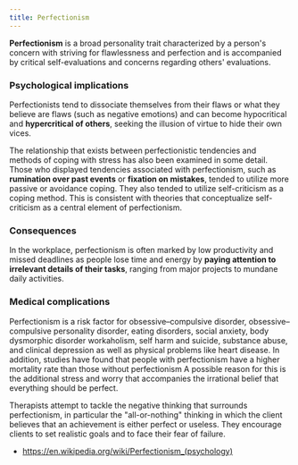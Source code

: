 ```yaml
---
title: Perfectionism
---
```


**Perfectionism** is a broad personality trait characterized by a person's concern with striving for flawlessness and perfection and is accompanied by critical self-evaluations and concerns regarding others' evaluations.

### Psychological implications  
Perfectionists tend to dissociate themselves from their flaws or what they believe are flaws (such as negative emotions) and can become hypocritical and **hypercritical of others**, seeking the illusion of virtue to hide their own vices.

The relationship that exists between perfectionistic tendencies and methods of coping with stress has also been examined in some detail. Those who displayed tendencies associated with perfectionism, such as **rumination over past events** or **fixation on mistakes**, tended to utilize more passive or avoidance coping. They also tended to utilize self-criticism as a coping method. This is consistent with theories that conceptualize self-criticism as a central element of perfectionism.

### Consequences  
In the workplace, perfectionism is often marked by low productivity and missed deadlines as people lose time and energy by **paying attention to irrelevant details of their tasks**, ranging from major projects to mundane daily activities.

### Medical complications  
Perfectionism is a risk factor for obsessive–compulsive disorder, obsessive–compulsive personality disorder, eating disorders, social anxiety, body dysmorphic disorder workaholism, self harm and suicide, substance abuse, and clinical depression as well as physical problems like heart disease. In addition, studies have found that people with perfectionism have a higher mortality rate than those without perfectionism A possible reason for this is the additional stress and worry that accompanies the irrational belief that everything should be perfect.

Therapists attempt to tackle the negative thinking that surrounds perfectionism, in particular the "all-or-nothing" thinking in which the client believes that an achievement is either perfect or useless. They encourage clients to set realistic goals and to face their fear of failure.

- https://en.wikipedia.org/wiki/Perfectionism_(psychology)  
